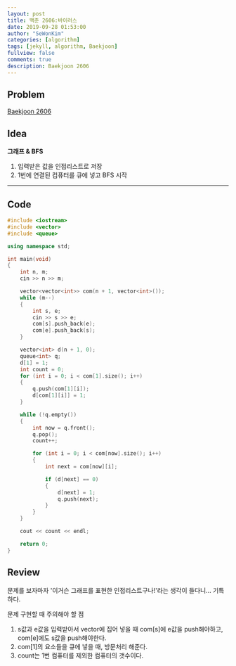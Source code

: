 ```yaml
---
layout: post
title: 백준 2606:바이러스
date: 2019-09-28 01:53:00
author: "SeWonKim"
categories: [algorithm]
tags: [jekyll, algorithm, Baekjoon]
fullview: false
comments: true
description: Baekjoon 2606
---
```


## Problem

[Baekjoon 2606](https://www.acmicpc.net/problem/2606)

## Idea

**그래프 & BFS**

1. 입력받은 값을 인접리스트로 저장
2. 1번에 연결된 컴퓨터를 큐에 넣고 BFS 시작

---

## Code

```cpp
#include <iostream>
#include <vector>
#include <queue>

using namespace std;

int main(void)
{
    int n, m;
    cin >> n >> m;

    vector<vector<int>> com(n + 1, vector<int>());
    while (m--)
    {
        int s, e;
        cin >> s >> e;
        com[s].push_back(e);
        com[e].push_back(s);
    }

    vector<int> d(n + 1, 0);
    queue<int> q;
    d[1] = 1;
    int count = 0;
    for (int i = 0; i < com[1].size(); i++)
    {
        q.push(com[1][i]);
        d[com[1][i]] = 1;
    }

    while (!q.empty())
    {
        int now = q.front();
        q.pop();
        count++;

        for (int i = 0; i < com[now].size(); i++)
        {
            int next = com[now][i];

            if (d[next] == 0)
            {
                d[next] = 1;
                q.push(next);
            }
        }
    }

    cout << count << endl;

    return 0;
}
```

## Review

문제를 보자마자 '이거슨 그래프를 표현한 인접리스트구나!'라는 생각이 들다니... 기특하다.

문제 구현할 때 주의해야 할 점

1. s값과 e값을 입력받아서 vector에 집어 넣을 때 com[s]에 e값을 push해야하고, com[e]에도 s값을 push해야한다.
2. com[1]의 요소들을 큐에 넣을 때, 방문처리 해준다.
3. count는 1번 컴퓨터를 제외한 컴퓨터의 갯수이다.
